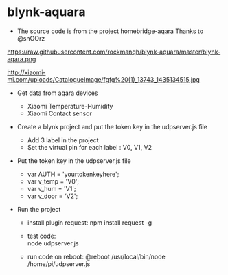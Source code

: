 # blynk-aquara

- The source code is from the project homebridge-aqara
  Thanks to @snOOrz

https://raw.githubusercontent.com/rockmanqh/blynk-aquara/master/blynk-aqara.png

http://xiaomi-mi.com/uploads/CatalogueImage/fgfg%20(1)_13743_1435134515.jpg

- Get data from aqara devices 
  + Xiaomi Temperature-Humidity
  + Xiaomi Contact sensor

- Create a blynk project and put the token key in the udpserver.js file
  + Add 3 label in the project
  + Set the virtual pin for each label : V0, V1, V2
                                
- Put the token key in the udpserver.js file
  + var AUTH = 'yourtokenkeyhere';
  + var v_temp = 'V0';
  + var v_hum = 'V1';
  + var v_door = 'V2';

- Run the project
  + install plugin request:
    npm install request -g 
  
  + test code:  
    node udpserver.js
 
  + run code on reboot:
    @reboot /usr/local/bin/node /home/pi/udpserver.js

